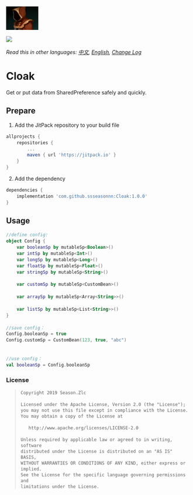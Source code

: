 ![](Cloak.png)

[![](https://jitpack.io/v/ssseasonnn/Cloak.svg)](https://jitpack.io/#ssseasonnn/Cloak)

*Read this in other languages: [中文](README.zh.md), [English](README.md), [Change Log](CHANGELOG.md)*

# Cloak

Get or put data from SharedPreference safely and quickly.

## Prepare

1. Add the JitPack repository to your build file
```gradle
allprojects {
    repositories {
        ...
        maven { url 'https://jitpack.io' }
    }
}
```

2. Add the dependency

```gradle
dependencies {
	implementation 'com.github.ssseasonnn:Cloak:1.0.0'
}
```


## Usage

```kotlin
//define config:
object Config {
    var booleanSp by mutableSp<Boolean>()
    var intSp by mutableSp<Int>()
    var longSp by mutableSp<Long>()
    var floatSp by mutableSp<Float>()
    var stringSp by mutableSp<String>()

    var customSp by mutableSp<CustomBean>()

    var arraySp by mutableSp<Array<String>>()

    var listSp by mutableSp<List<String>>()
}

//save config：
Config.booleanSp = true
Config.customSp = CustomBean(123, true, "abc")


//use config：
val booleanSp = Config.booleanSp
```

### License

> ```
> Copyright 2019 Season.Zlc
>
> Licensed under the Apache License, Version 2.0 (the "License");
> you may not use this file except in compliance with the License.
> You may obtain a copy of the License at
>
>    http://www.apache.org/licenses/LICENSE-2.0
>
> Unless required by applicable law or agreed to in writing, software
> distributed under the License is distributed on an "AS IS" BASIS,
> WITHOUT WARRANTIES OR CONDITIONS OF ANY KIND, either express or implied.
> See the License for the specific language governing permissions and
> limitations under the License.
> ```
